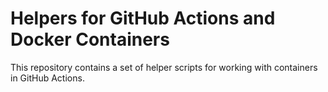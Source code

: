 # Helpers for GitHub Actions and Docker Containers
This repository contains a set of helper scripts for working with containers in
GitHub Actions.
